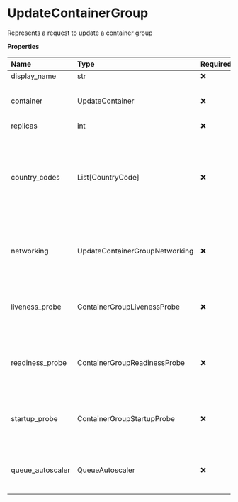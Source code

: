 # UpdateContainerGroup

Represents a request to update a container group

**Properties**

| Name             | Type                           | Required | Description                                                                                     |
| :--------------- | :----------------------------- | :------- | :---------------------------------------------------------------------------------------------- |
| display_name     | str                            | ❌       |                                                                                                 |
| container        | UpdateContainer                | ❌       | Represents an update container object                                                           |
| replicas         | int                            | ❌       |                                                                                                 |
| country_codes    | List[CountryCode]              | ❌       | List of countries nodes must be located in. Remove this field to permit nodes from any country. |
| networking       | UpdateContainerGroupNetworking | ❌       | Represents update container group networking parameters                                         |
| liveness_probe   | ContainerGroupLivenessProbe    | ❌       | Represents the container group liveness probe                                                   |
| readiness_probe  | ContainerGroupReadinessProbe   | ❌       | Represents the container group readiness probe                                                  |
| startup_probe    | ContainerGroupStartupProbe     | ❌       | Represents the container group startup probe                                                    |
| queue_autoscaler | QueueAutoscaler                | ❌       | Represents the autoscaling rules for a queue                                                    |
